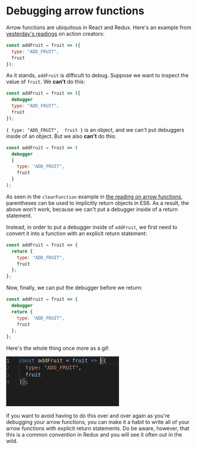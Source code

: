 # Debugging arrow functions

Arrow functions are ubiquitous in React and Redux. Here's an example from [yesterday's readings][actions] on action creators:

```js
const addFruit = fruit => ({
  type: "ADD_FRUIT",
  fruit
});
```

As it stands, `addFruit` is difficult to debug. Suppose we want to inspect the value of `fruit`. We **can't** do this:


```js
const addFruit = fruit => ({
  debugger
  type: "ADD_FRUIT",
  fruit
});
```

`{ type: "ADD_FRUIT",  fruit }` is an object, and we can't put debuggers inside of an object. But we also **can't** do this:



```js
const addFruit = fruit => (
  debugger
  {
    type: "ADD_FRUIT",
    fruit
  }
);
```

As seen in the `clearFunction` example in [the reading on arrow functions][arrow-functions], parentheses can be used to implicitly return objects in ES6. As a result, the above won't work, because we can't put a debugger inside of a return statement.

Instead, in order to put a debugger inside of `addFruit`, we first need to convert it into a function with an explicit return statement:

```js
const addFruit = fruit => {
  return {
    type: "ADD_FRUIT",
    fruit
  };
};
```

Now, finally, we can put the debugger before we return:


```js
const addFruit = fruit => {
  debugger
  return {
    type: "ADD_FRUIT",
    fruit
  };
};
```

Here's the whole thing once more as a gif:

![debugging arrow functions](media/debugging_arrow_functions.gif)

If you want to avoid having to do this over and over again as you're debugging your arrow functions, you can make it a habit to write all of your arrow functions with explicit return statements. Do be aware, however, that this is a common convention in Redux and you will see it often out in the wild.

[actions]: actions.md
[arrow-functions]: ../../javascript/readings/fat-arrows.md#syntactic-ambiguity